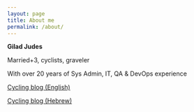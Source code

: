 ```yaml
---
layout: page
title: About me
permalink: /about/
---
```


**Gilad Judes**

Married+3, cyclists, graveler 

With over 20 years of Sys Admin, IT, QA & DevOps experience

[Cycling blog (English)](http://blog.judes.co.il)

[Cycling blog (Hebrew)](http://bike.judes.co.il)
